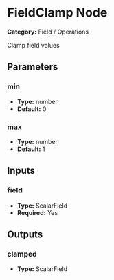 
# FieldClamp Node

**Category:** Field / Operations

Clamp field values

## Parameters


### min
- **Type:** number
- **Default:** 0





### max
- **Type:** number
- **Default:** 1





## Inputs


### field
- **Type:** ScalarField
- **Required:** Yes



## Outputs


### clamped
- **Type:** ScalarField




